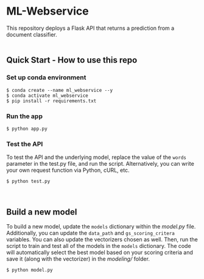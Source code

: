 # ML-Webservice
This repository deploys a Flask API that returns a prediction from a document classifier.
<br><br>

## Quick Start - How to use this repo
### Set up conda environment
```
$ conda create --name ml_webservice --y
$ conda activate ml_webservice
$ pip install -r requirements.txt
```

### Run the app
```
$ python app.py
```

### Test the API
To test the API and the underlying model, replace the value of the `words` parameter in the test.py file, and run the script. Alternatively, you can write your own request function via Python, cURL, etc. 
```
$ python test.py
```
<br>

## Build a new model
To build a new model, update the `models` dictionary within the *model.py* file. Additionally, you can update the `data_path` and `gs_scoring_critera` variables. You can also update the vectorizers chosen as well. Then, run the script to train and test all of the models in the `models` dictionary. The code will automatically select the best model based on your scoring criteria and save it (along with the vectorizer) in the *modeling/* folder. 
```
$ python model.py
```